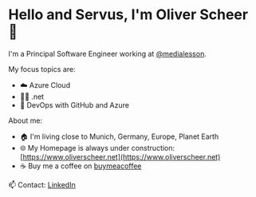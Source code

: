 # Hello and Servus, I'm Oliver Scheer 👋

I'm a Principal Software Engineer working at [@medialesson](https://github.com/medialesson).

My focus topics are:

- ☁️ Azure Cloud
- 🧑‍💻 .net
- 🔧 DevOps with GitHub and Azure

About me: 
- 🏠 I'm living close to Munich, Germany, Europe, Planet Earth
- 🌐 My Homepage is always under construction: [https://www.oliverscheer.net](https://www.oliverscheer.net)
- ☕ Buy me a coffee on [buymeacoffee](https://www.buymeacoffee.com/oliverscheer)

📫 Contact: [LinkedIn](https://www.linkedin.com/in/scheeroliver/)

